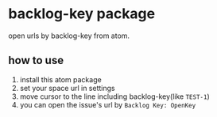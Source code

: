 # backlog-key package

open urls by backlog-key from atom.

## how to use

1. install this atom package
2. set your space url in settings
3. move cursor to the line including backlog-key(like `TEST-1`)
4. you can open the issue's url by `Backlog Key: OpenKey`
